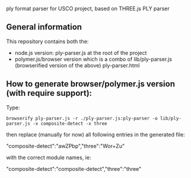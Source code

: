 ply format parser for USCO project, based on THREE.js PLY parser


General information
-------------------
This repository contains both the:
- node.js version:
ply-parser.js at the root of the project
- polymer.js/browser version which is a combo of
lib/ply-parser.js (browserified version of the above)
ply-parser.html


How to generate browser/polymer.js version (with require support):
------------------------------------------------------------------
Type: 

    browserify ply-parser.js -r ./ply-parser.js:ply-parser -o lib/ply-parser.js -x composite-detect -x three

then replace (manually for now) all following entries in the generated file:

  "composite-detect":"awZPbp","three":"Wor+Zu"

with the correct module names, ie:

   "composite-detect":"composite-detect","three":"three"
